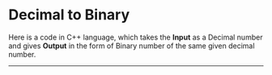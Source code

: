 # Decimal to Binary

Here is a code in C++ language, which takes the **Input** as a Decimal number and gives **Output** in the form of Binary number of the same given decimal number.

---
